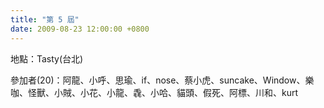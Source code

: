 ```yaml
---
title: "第 5 屆"
date: 2009-08-23 12:00:00 +0800
---
```


地點：Tasty(台北)

參加者(20)：阿龍、小呼、思瑜、if、nose、蔡小虎、suncake、Window、樂咖、怪獸、小賊、小花、小龍、毳、小哈、貓頭、假死、阿標、川和、kurt